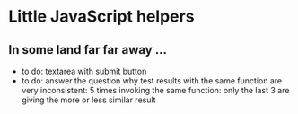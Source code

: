 # Little JavaScript helpers

## In some land far far away ...

- to do: textarea with submit button
- to do: answer the question why test results with the same function are very inconsistent:
  5 times invoking the same function: only the last 3 are giving the more or less similar result
